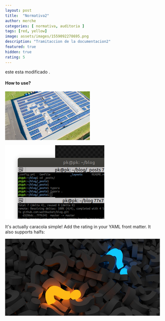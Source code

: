 ```yaml
---
layout: post
title:  "Normativa2"
author: merche
categories: [ normativa, auditoria ]
tags: [red, yellow]
image: assets/images/1559092278695.png
description: "Tramitaccion de la documentacion2"
featured: true
hidden: true
rating: 5
---
```


este esta modificado .

#### How to use?

![1559092278695](../assets/images/1559092278695.png)

![1559087870976](assets/images/1559087870976.png)

It's actually caracola simple! Add the rating in your YAML front matter. It also supports halfs:



![1559120099797](../assets/images/1559120099797.png)